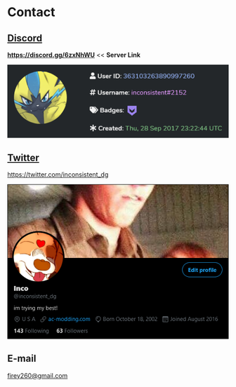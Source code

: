 <!DOCTYPE html>
<html>
<head>
  <meta name="description" content="Want to contact your favorite person? Go ahead!">
  <title>Contact inco!</title>
</head> 

# Contact

## [Discord](https://discord.gg/6zxNhWU)
**https://discord.gg/6zxNhWU** << **Server Link**

<img src="./assets/images/contact/inconsistent-2152.png"> 

## [Twitter](https://twitter.com/inconsistent_dg)
https://twitter.com/inconsistent_dg

<img src="./assets/images/contact/inco.png"> 


## E-mail
<a href="mailto:firey260@gmail.com">firey260@gmail.com</a>

</html>
